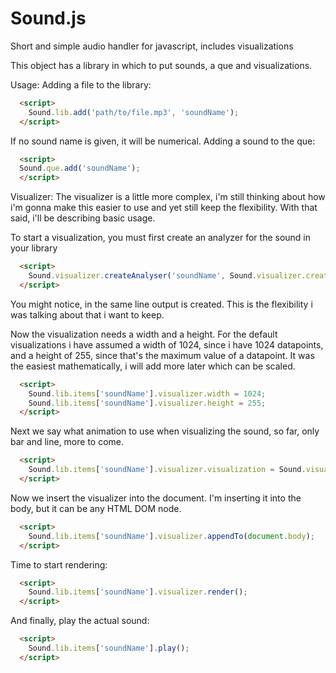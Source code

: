 # Sound.js
Short and simple audio handler for javascript, includes visualizations

This object has a library in which to put sounds, a que and visualizations. 

Usage: 
  Adding a file to the library: 
```html
  <script>
    Sound.lib.add('path/to/file.mp3', 'soundName');
  </script>
```
  If no sound name is given, it will be numerical.
  Adding a sound to the que: 
```html
  <script>
  Sound.que.add('soundName');
  </script>
```
Visualizer: 
  The visualizer is a little more complex, i'm still thinking about how i'm gonna make this easier to use and yet still keep the flexibility. With that said, i'll be describing basic usage.
  
  To start a visualization, you must first create an analyzer for the sound in your library
```html
  <script>
    Sound.visualizer.createAnalyser('soundName', Sound.visualizer.createOutput);
  </script>
```
  You might notice, in the same line output is created. This is the flexibility i was talking about that i want to keep.
  
  Now the visualization needs a width and a height. For the default visualizations i have assumed a width of 1024, since i have 
  1024 datapoints, and a height of 255, since that's the maximum value of a datapoint. It was the easiest mathematically, i will 
  add more later which can be scaled. 
```html
  <script>
    Sound.lib.items['soundName'].visualizer.width = 1024;
    Sound.lib.items['soundName'].visualizer.height = 255;
  </script>
```

  Next we say what animation to use when visualizing the sound, so far, only bar and line, more to come.
```html
  <script>
    Sound.lib.items['soundName'].visualizer.visualization = Sound.visualizer.lib.line;
  </script>
```
  
  Now we insert the visualizer into the document. I'm inserting it into the body, but it can be any HTML DOM node.
```html
  <script>
    Sound.lib.items['soundName'].visualizer.appendTo(document.body);
  </script>
```
  
  Time to start rendering:
```html
  <script>
    Sound.lib.items['soundName'].visualizer.render();
  </script>
```
    
  And finally, play the actual sound:
```html
  <script>
    Sound.lib.items['soundName'].play();
  </script>
```
    
  
